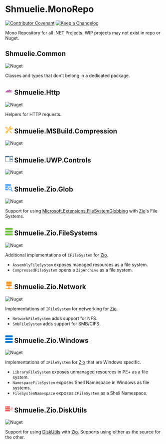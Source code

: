 # Shmuelie.MonoRepo

[![Contributor Covenant](https://img.shields.io/badge/Contributor%20Covenant-2.1-4BAAAA?style=for-the-badge)](CODE_OF_CONDUCT.md)
[![Keep a Changelog](https://img.shields.io/badge/Keep%20a%20Changelog-1.0.0-F25D30?style=for-the-badge)](CHANGELOG.md)

Mono Repository for all .NET Projects. WIP projects may not exist in repo or Nuget.

## Shmuelie.Common

![Nuget](https://img.shields.io/badge/NUGET-WIP-blue?style=for-the-badge)

Classes and types that don't belong in a dedicated package.

## ![Shmuelie.Http](Shmuelie.Http/Shmuelie.Http-24.png) Shmuelie.Http

![Nuget](https://img.shields.io/badge/NUGET-WIP-blue?style=for-the-badge)

Helpers for HTTP requests.

## ![Shmuelie.MSBuild.SharpZipLib](Shmuelie.MSBuild.SharpZipLib/Shmuelie.MSBuild.SharpZipLib-24.png) Shmuelie.MSBuild.Compression

![Nuget](https://img.shields.io/badge/NUGET-WIP-blue?style=for-the-badge)

## ![Shmuelie.UWP.Controls](Shmuelie.UWP.Controls/Shmuelie.UWP.Controls-24.png) Shmuelie.UWP.Controls

![Nuget](https://img.shields.io/badge/NUGET-WIP-blue?style=for-the-badge)

## ![Shmuelie.Zio.Glob](Shmuelie.Zio.Glob/Shmuelie.Zio.Glob-24.png) Shmuelie.Zio.Glob

![Nuget](https://img.shields.io/nuget/v/Shmuelie.Zio.Glob?style=for-the-badge)

Support for using [Microsoft.Extensions.FileSystemGlobbing][FileSystemGlobbing] with [Zio][Zio]'s File Systems.

## ![Shmuelie.Zio.FileSystems](Shmuelie.Zio.FileSystems/Shmuelie.Zio.FileSystems-24.png) Shmuelie.Zio.FileSystems

![Nuget](https://img.shields.io/nuget/v/Shmuelie.Zio.FileSystems?style=for-the-badge)

Additional implementations of `IFileSystem` for [Zio][Zio].

- `AssemblyFileSystem` exposes managed resources as a file system.
- `CompressedFileSystem` opens a `ZipArchive` as a file system.

## ![Shmuelie.Zio.Network](Shmuelie.Zio.Network/Shmuelie.Zio.Network-24.png) Shmuelie.Zio.Network

![Nuget](https://img.shields.io/badge/NUGET-WIP-blue?style=for-the-badge)

Implementations of `IFileSystem` for networking for [Zio][Zio].

- `NetworkFileSystem` adds support for NFS.
- `SmbFileSystem` adds support for SMB/CIFS.
## ![Shmuelie.Zio.Windows](Shmuelie.Zio.Windows/Shmuelie.Zio.Windows-24.png) Shmuelie.Zio.Windows

![Nuget](https://img.shields.io/badge/NUGET-WIP-blue?style=for-the-badge)

Implementations of `IFileSystem` for [Zio][Zio] that are Windows specific.

- `LibraryFileSystem` exposes unmanaged resources in PE+ as a file system.
- `NamespaceFileSystem` exposes Shell Namespace in Windows as file systems.
- `FileSystemNamespace` exposes `IFileSystem` as a Shell Namespace.

## ![Shmuelie.Zio.DiskUtils](Shmuelie.Zio.DiskUtils/Shmuelie.Zio.DiskUtils-24.png) Shmuelie.Zio.DiskUtils

![Nuget](https://img.shields.io/badge/NUGET-WIP-blue?style=for-the-badge)

Support for using [DiskUtils][DiskUtils] with [Zio][Zio]. Supports using either as the source for the other.

[FileSystemGlobbing]: https://www.nuget.org/packages/FileSystemGlobbing
[Zio]: https://www.nuget.org/packages/Zio
[DiskUtils]: https://github.com/DiscUtils/DiscUtils
